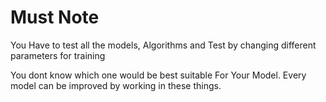 # Must Note 
You Have to test all the models, Algorithms and Test by changing different parameters for training

You dont know which one would be best suitable For Your Model. Every model can be improved by working in these things.